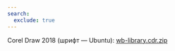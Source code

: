 ```yaml
---
search:
  exclude: true
---
```


Corel Draw 2018 (шрифт — Ubuntu): [wb-library.cdr.zip](files/wb-library.cdr.zip)
